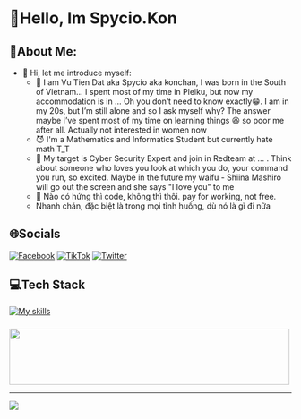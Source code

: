 # 💫Hello, Im Spycio.Kon
## 💫About Me:
- 🫣 Hi, let me introduce myself:
  + 🥇 I am Vu Tien Dat aka Spycio aka konchan, I was born in the South of Vietnam… I spent most of my time in Pleiku, but now my accommodation is in … Oh you don’t need to know exactly😁. I am in my 20s, but I’m still alone and so I ask myself why? The answer maybe I’ve spent most of my time on learning things 😆 so poor me after all. Actually not interested in women now 
  + 😈 I'm a Mathematics and Informatics Student but currently hate math T_T
  + 🐳 My target is Cyber Security Expert and join in Redteam at ... . Think about someone who loves you look at which you do, your command you run, so excited. Maybe in the future my waifu - Shiina Mashiro will go out the screen and she says "I love you" to me
  + 🎵 Nào có hứng thì code, không thì thôi. pay for working, not free.
  + Nhanh chán, đặc biệt là trong mọi tình huống, dù nó là gì đi nữa

## 🌐Socials
[![Facebook](https://img.shields.io/badge/Facebook-%231877F2.svg?logo=Facebook&logoColor=white)](https://www.facebook.com/s1mpl3Love) [![TikTok](https://img.shields.io/badge/TikTok-%23000000.svg?logo=TikTok&logoColor=white)](https://www.tiktok.com/@spyciokon) [![Twitter](https://img.shields.io/badge/Twitter-%231DA1F2.svg?logo=Twitter&logoColor=white)](https://twitter.com/KonSpycio) 

## 💻Tech Stack
[![My skills](https://skillicons.dev/icons?i=latex,php,python,java,mysql,javascript,r,expressjs,linux,vscode,anaconda&perline=15)](https://laxiisteam.blogspot.com)

### 
<img src="https://tryhackme-badges.s3.amazonaws.com/hackervnn40.png" width="500px" height="100px"/>

---
[![](https://visitcount.itsvg.in/api?id=tiyeume25112004&icon=8&color=9)](https://visitcount.itsvg.in)
